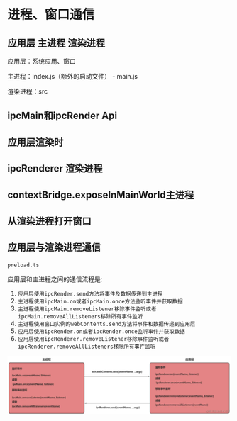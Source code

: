 # 进程、窗口通信



## 应用层 主进程 渲染进程

应用层：系统应用、窗口

主进程：index.js（额外的启动文件） - main.js

渲染进程：src



## ipcMain和ipcRender Api



## 应用层渲染时



## ipcRenderer 渲染进程



## contextBridge.exposeInMainWorld主进程



## 从渲染进程打开窗口



## 应用层与渲染进程通信

```
preload.ts
```



应用层和主进程之间的通信流程是:

1. `应用层使用ipcRender.send方法将事件及数据传递到主进程`
2. `主进程使用ipcMain.on或者ipcMain.once方法监听事件并获取数据`
3. `主进程使用ipcMain.removeListener移除事件监听或者ipcMain.removeAllListeners移除所有事件监听`
4. `主进程使用窗口实例的webContents.send方法将事件和数据传递到应用层`
5. `应用层使用ipcRender.on或者ipcRender.once监听事件并获取数据`
6. `应用层使用ipcRenderer.removeListener移除事件监听或者ipcRenderer.removeAllListeners移除所有事件监听`

![image-20240729111320135](https://raw.githubusercontent.com/levi33Y/Pictures/main/image-20240729111320135.png)





